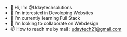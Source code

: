- 👋 Hi, I’m @Udaytechsolutions
- 👀 I’m interested in Devoloping Websites
- 🌱 I’m currently learning Full Stack
- 💞️ I’m looking to collaborate on Webdesign
- 📫 How to reach me by mail : udaytech21@gmail.com 

<!---
Udaytechsolutions/Udaytechsolutions is a ✨ special ✨ repository because its `README.md` (this file) appears on your GitHub profile.
You can click the Preview link to take a look at your changes.
--->
